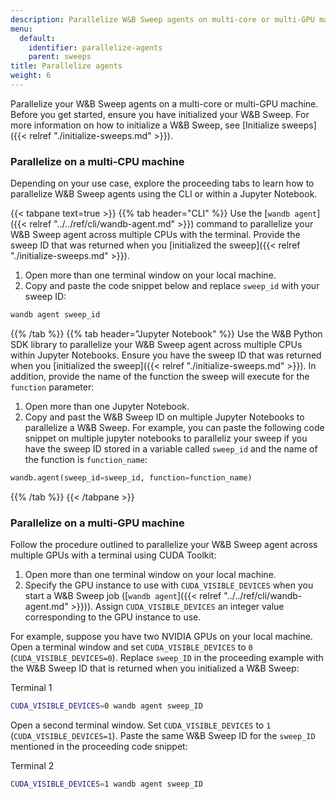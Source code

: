 ```yaml
---
description: Parallelize W&B Sweep agents on multi-core or multi-GPU machine.
menu:
  default:
    identifier: parallelize-agents
    parent: sweeps
title: Parallelize agents
weight: 6
---
```



Parallelize your W&B Sweep agents on a multi-core or multi-GPU machine. Before you get started, ensure you have initialized your W&B Sweep. For more information on how to initialize a W&B Sweep, see [Initialize sweeps]({{< relref "./initialize-sweeps.md" >}}).

### Parallelize on a multi-CPU machine

Depending on your use case, explore the proceeding tabs to learn how to parallelize W&B Sweep agents using the CLI or within a Jupyter Notebook.


{{< tabpane text=true >}}
  {{% tab header="CLI" %}}
Use the [`wandb agent`]({{< relref "../../ref/cli/wandb-agent.md" >}}) command to parallelize your W&B Sweep agent across multiple CPUs with the terminal. Provide the sweep ID that was returned when you [initialized the sweep]({{< relref "./initialize-sweeps.md" >}}). 

1. Open more than one terminal window on your local machine.
2. Copy and paste the code snippet below and replace `sweep_id` with your sweep ID:

```bash
wandb agent sweep_id
```  
  {{% /tab %}}
  {{% tab header="Jupyter Notebook" %}}
Use the W&B Python SDK library to parallelize your W&B Sweep agent across multiple CPUs within Jupyter Notebooks. Ensure you have the sweep ID that was returned when you [initialized the sweep]({{< relref "./initialize-sweeps.md" >}}).  In addition, provide the name of the function the sweep will execute for the `function` parameter:

1. Open more than one Jupyter Notebook.
2. Copy and past the W&B Sweep ID on multiple Jupyter Notebooks to parallelize a W&B Sweep. For example, you can paste the following code snippet on multiple jupyter notebooks to paralleliz your sweep if you have the sweep ID stored in a variable called `sweep_id` and the name of the function is `function_name`: 

```python
wandb.agent(sweep_id=sweep_id, function=function_name)
```  
  {{% /tab %}}
{{< /tabpane >}}



### Parallelize on a multi-GPU machine

Follow the procedure outlined to parallelize your W&B Sweep agent across multiple GPUs with a terminal using CUDA Toolkit:

1. Open more than one terminal window on your local machine.
2. Specify the GPU instance to use with `CUDA_VISIBLE_DEVICES` when you start a W&B Sweep job ([`wandb agent`]({{< relref "../../ref/cli/wandb-agent.md" >}})). Assign `CUDA_VISIBLE_DEVICES` an integer value corresponding to the GPU instance to use.

For example, suppose you have two NVIDIA GPUs on your local machine. Open a terminal window and set `CUDA_VISIBLE_DEVICES` to `0` (`CUDA_VISIBLE_DEVICES=0`). Replace `sweep_ID` in the proceeding example with the W&B Sweep ID that is returned when you initialized a W&B Sweep:

Terminal 1

```bash
CUDA_VISIBLE_DEVICES=0 wandb agent sweep_ID
```

Open a second terminal window. Set `CUDA_VISIBLE_DEVICES` to `1` (`CUDA_VISIBLE_DEVICES=1`). Paste the same W&B Sweep ID for the `sweep_ID` mentioned in the proceeding code snippet:

Terminal 2

```bash
CUDA_VISIBLE_DEVICES=1 wandb agent sweep_ID
```